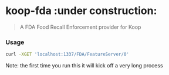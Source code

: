# koop-fda :under construction:

> A FDA Food Recall Enforcement provider for Koop 

### Usage

```bash
curl -XGET 'localhost:1337/FDA/FeatureServer/0'
```

Note: the first time you run this it will kick off a very long process
